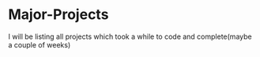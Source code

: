 # Major-Projects

I will be listing all projects which took a while to code and complete(maybe a couple of weeks)
